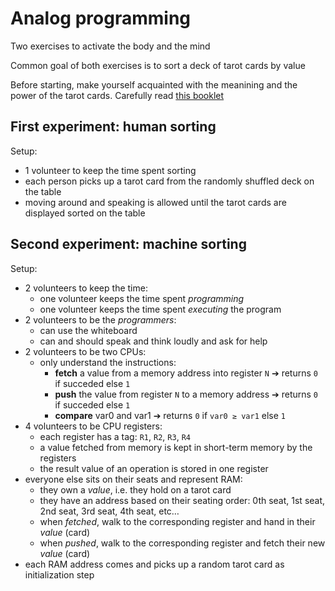 # Analog programming
Two exercises to activate the body and the mind

Common goal of both exercises is to sort a deck of tarot cards by value

Before starting, make yourself acquainted with the meanining and the power of the tarot cards. Carefully read [this booklet](https://aspp.school/wiki/_media/tarot-runic.pdf)

## First experiment: human sorting
Setup:
- 1 volunteer to keep the time spent sorting
- each person picks up a tarot card from the randomly shuffled deck on the table
- moving around and speaking is allowed until the tarot cards are displayed sorted on the table

## Second experiment: machine sorting
Setup:
- 2 volunteers to keep the time:
  - one volunteer keeps the time spent *programming*
  - one volunteer keeps the time spent *executing* the program
- 2 volunteers to be the *programmers*:
  - can use the whiteboard
  - can and should speak and think loudly and ask for help
- 2 volunteers to be two CPUs:
  - only understand the instructions:
    - **fetch** a value from a memory address into register `N` ➔ returns `0` if succeded else `1` 
    - **push** the value from register `N` to a memory address ➔ returns `0` if succeded else `1` 
    - **compare** var0 and var1 ➔ returns `0` if `var0 ≥ var1` else `1`
- 4 volunteers to be CPU registers:
  - each register has a tag: `R1`, `R2`, `R3`, `R4`
  - a value fetched from memory is kept in short-term memory by the registers
  - the result value of an operation is stored in one register
- everyone else sits on their seats and represent RAM:
  - they own a *value*, i.e. they hold on a tarot card
  - they have an address based on their seating order: 0th seat, 1st seat, 2nd seat, 3rd seat, 4th seat, etc…
  - when *fetched*, walk to the corresponding register and hand in their *value* (card)
  - when *pushed*, walk to the corresponding register and fetch their new *value* (card)
- each RAM address comes and picks up a random tarot card as initialization step


